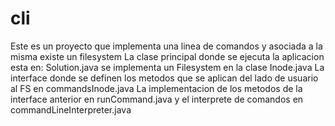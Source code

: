 # cli
Este es un proyecto que implementa una linea de comandos y asociada a la misma existe un filesystem
La clase principal donde se ejecuta la aplicacion esta en: Solution.java
se implementa un Filesystem en la clase Inode.java
La interface donde se definen los metodos que se aplican del lado de usuario al FS en commandsInode.java
La implementacion de los metodos de la interface anterior en runCommand.java
y el interprete de comandos en commandLineInterpreter.java

